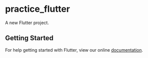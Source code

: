 # practice_flutter

A new Flutter project.

## Getting Started

For help getting started with Flutter, view our online
[documentation](https://flutter.io/).
